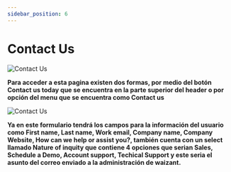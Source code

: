 ```yaml
---
sidebar_position: 6
---
```


# Contact Us

![Contact Us](/img/store-usuario/13.png)

**Para acceder a esta pagina existen dos formas\, por medio del botón Contact us today que se encuentra en la parte superior del header o por opción del menu que se encuentra como Contact us**

![Contact Us](/img/store-usuario/14.png)

**Ya en este formulario tendrá los campos para la información del usuario como First name, Last name, Work email, Company name, Company Website, How can we help or assist you?, también cuenta con un select llamado Nature of inquity que contiene 4 opciones que serian Sales, Schedule a Demo, Account support, Techical Support y este seria el asunto del correo enviado a la administración de waizant.**
